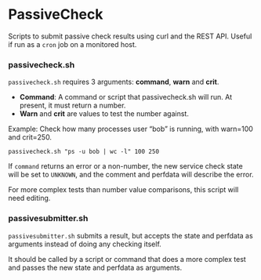 # PassiveCheck

Scripts to submit passive check results using curl and the REST API. Useful if run as a `cron` job on a monitored host.

### passivecheck.sh

`passivecheck.sh` requires 3 arguments: **command**, **warn** and **crit**.
 - **Command**: A command or script that passivecheck.sh will run. At present, it must return a number.
 - **Warn** and **crit** are values to test the number against.

Example: Check how many processes user “bob” is running, with warn=100 and crit=250.
```
passivecheck.sh "ps -u bob | wc -l" 100 250
```
If `command` returns an error or a non-number, the new service check state will be set to `UNKNOWN`, and the comment and perfdata will describe the error.

For more complex tests than number value comparisons, this script will need editing.

### passivesubmitter.sh

`passivesubmitter.sh` submits a result, but accepts the state and perfdata as arguments instead of doing any checking itself.

It should be called by a script or command that does a more complex test and passes the new state and perfdata as arguments.
